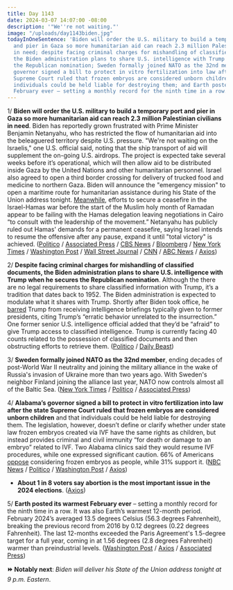 ```yaml
---
title: Day 1143
date: 2024-03-07 14:07:00 -08:00
description: '"We''re not waiting."'
image: "/uploads/day1143biden.jpg"
todayInOneSentence: 'Biden will order the U.S. military to build a temporary port
  and pier in Gaza so more humanitarian aid can reach 2.3 million Palestinian civilians
  in need; despite facing criminal charges for mishandling of classified documents,
  the Biden administration plans to share U.S. intelligence with Trump when he secures
  the Republican nomination; Sweden formally joined NATO as the 32nd member; Alabama’s
  governor signed a bill to protect in vitro fertilization into law after the state
  Supreme Court ruled that frozen embryos are considered unborn children and that
  individuals could be held liable for destroying them; and Earth posted its warmest
  February ever – setting a monthly record for the ninth time in a row. '
---
```


1/ **Biden will order the U.S. military to build a temporary port and pier in Gaza so more humanitarian aid can reach 2.3 million Palestinian civilians in need**. Biden has reportedly grown frustrated with Prime Minister Benjamin Netanyahu, who has restricted the flow of humanitarian aid into the beleaguered territory despite U.S. pressure. "We're not waiting on the Israelis," one U.S. official said, noting that the ship transport of aid will supplement the on-going U.S. airdrops. The project is expected take several weeks before it’s operational, which will then allow aid to be distributed inside Gaza by the United Nations and other humanitarian personnel. Israel also agreed to open a third border crossing for delivery of trucked food and medicine to northern Gaza. Biden will announce the "emergency mission" to open a maritime route for humanitarian assistance during his State of the Union address tonight. [Meanwhile](https://www.bloomberg.com/news/articles/2024-03-07/hopes-fade-of-gaza-cease-fire-before-ramadan-after-failed-talks?sref=MIBMEEoj), efforts to secure a ceasefire in the Israel-Hamas war before the start of the Muslim holy month of Ramadan appear to be failing with the Hamas delegation leaving negotiations in Cairo “to consult with the leadership of the movement.” Netanyahu has publicly ruled out Hamas' demands for a permanent ceasefire, saying Israel intends to resume the offensive after any pause, expand it until "total victory" is achieved. ([Politico](https://www.politico.com/news/2024/03/07/biden-building-port-in-gaza-to-deliver-aid-00145636) / [Associated Press](https://apnews.com/article/israel-hamas-war-news-03-07-24-5657eedc005040694a9ab935ce3e39e5) / [CBS News](https://www.cbsnews.com/news/biden-gaza-port-us-military-humanitarian-aid-state-of-the-union/) / [Bloomberg](https://www.bloomberg.com/news/articles/2024-03-07/biden-to-direct-military-to-establish-gaza-port-to-deliver-aid?sref=MIBMEEoj) / [New York Times](https://www.nytimes.com/live/2024/03/07/world/israel-hamas-war-gaza-news) / [Washington Post](https://www.washingtonpost.com/world/2024/03/07/israel-hamas-war-news-gaza-palestine/#link-CIM5OJRLBNAZ5BNI3C23FZRAUU) / [Wall Street Journal](https://www.wsj.com/world/middle-east/biden-to-announce-creation-of-gaza-port-to-receive-aid-5fc131b8) / [CNN](https://www.cnn.com/middleeast/live-news/israel-hamas-war-gaza-news-03-07-24/index.html) / [ABC News](https://abcnews.go.com/Politics/sotu-biden-announce-emergency-us-military-mission-build/story?id=107889126) / [Axios](https://www.axios.com/2024/03/07/biden-port-gaza-humanitarian-aid-state-union))

2/ **Despite facing criminal charges for mishandling of classified documents, the Biden administration plans to share U.S. intelligence with Trump when he secures the Republican nomination**. Although the there are no legal requirements to share classified information with Trump, it’s a tradition that dates back to 1952. The Biden administration is expected to modulate what it shares with Trump. Shortly after Biden took office, he [barred](https://whatthefuckjusthappenedtoday.com/2021/02/08/day-20/#6-biden-citing-trump%E2%80%99s-%E2%80%9Cerratic-beha) Trump from receiving intelligence briefings typically given to former presidents, citing Trump’s “erratic behavior unrelated to the insurrection.” One former senior U.S. intelligence official added that they’d be “afraid” to give Trump access to classified intelligence. Trump is currently facing 40 counts related to the possession of classified documents and then obstructing efforts to retrieve them. ([Politico](https://www.politico.com/news/2024/03/07/biden-intel-briefings-trump-00145651) / [Daily Beast](https://www.thedailybeast.com/trump-may-receive-intelligence-briefing-despite-classified-documents-case))

3/ **Sweden formally joined NATO as the 32nd member**, ending decades of post-World War II neutrality and joining the military alliance in the wake of Russia's invasion of Ukraine more than two years ago. With Sweden's neighbor Finland joining the alliance last year, NATO now controls almost all of the Baltic Sea. ([New York Times](https://www.nytimes.com/2024/03/07/world/europe/sweden-nato-neutrality.html) / [Politico](https://www.politico.eu/article/sweden-is-now-a-full-nato-member/) / [Associated Press](https://apnews.com/article/sweden-nato-us-russia-ukraine-8372bc866c8ddcf42d2b8209fa5cd2b1))

4/ **Alabama’s governor signed a bill to protect in vitro fertilization into law after the state Supreme Court ruled that frozen embryos are considered unborn children** and that individuals could be held liable for destroying them. The legislation, however, doesn’t define or clarify whether under state law frozen embryos created via IVF have the same rights as children, but instead provides criminal and civil immunity “for death or damage to an embryo” related to IVF. Two Alabama clinics said they would resume IVF procedures, while one expressed significant caution. 66% of Americans [oppose](https://www.axios.com/2024/02/28/alabama-ivf-ruling-poll-ipsos) considering frozen embryos as people, while 31% support it. ([NBC News](https://www.nbcnews.com/politics/alabama-lawmakers-ivf-protection-bill-vote-rcna141710) / [Politico](https://www.politico.com/news/2024/03/07/alabama-ivf-ruling-bill-00145628) / [Washington Post](https://www.washingtonpost.com/nation/2024/03/06/alabama-governor-signs-ivf-bill/) / [Axios](https://www.axios.com/2024/03/07/alabama-ivf-fertility-protection-bill))

* **About 1 in 8 voters say abortion is the most important issue in the 2024 elections**. ([Axios](https://www.axios.com/2024/03/07/abortion-voters-top-issue-kff-poll))

5/ **Earth posted its warmest February ever** – setting a monthly record for the ninth time in a row. It was also Earth’s warmest 12-month period. February 2024’s averaged 13.5 degrees Celsius (56.3 degrees Fahrenheit), breaking the previous record from 2016 by 0.12 degrees (0.22 degrees Fahrenheit). The last 12-months exceeded the Paris Agreement's 1.5-degree target for a full year, coming in at 1.56 degrees (2.8 degrees Fahrenheit) warmer than preindustrial levels. ([Washington Post](https://www.washingtonpost.com/weather/2024/03/06/earth-hottest-february-winter-climate/) / [Axios](https://www.axios.com/2024/03/07/weather-heat-climate-change) / [Associated Press](https://apnews.com/article/hot-climate-change-records-oceans-0af09f155051b25d245a0fd28fe23af6))

**⏩ Notably next**: *Biden will deliver his State of the Union address tonight at 9 p.m. Eastern*.